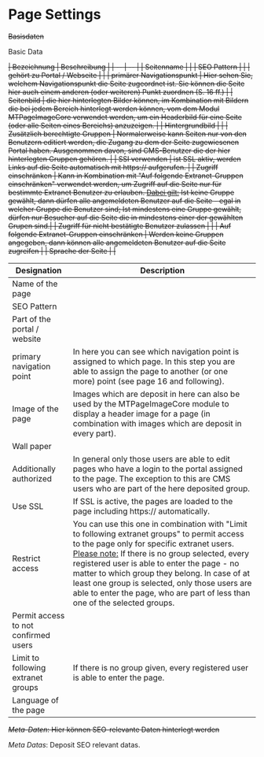 # Page Settings

~~Basisdaten~~

Basic Data

~~| Bezeichnung | Beschreibung |
| -- | -- |
| Seitenname |  |
| SEO Pattern |  |
| gehört zu Portal / Webseite |  |
| primärer Navigationspunkt | Hier sehen Sie, welchem Navigationspunkt die Seite zugeordnet ist. Sie können die Seite hier auch einem anderen (oder weiteren) Punkt zuordnen (S. 16 ff.) |
| Seitenbild | die hier hinterlegten Bilder können, im Kombination mit Bildern die bei jedem Bereich hinterlegt werden können, vom dem Modul MTPageImageCore verwendet werden, um ein Headerbild für eine Seite (oder alle Seiten eines Bereichs) anzuzeigen. |
| Hintergrundbild |  |
| Zusätzlich berechtigte Gruppen | Normalerweise kann Seiten nur von den Benutzern editiert werden, die Zugang zu dem der Seite zugewiesenen Portal haben. Ausgenommen davon, sind CMS-Benutzer die der hier hinterlegten Gruppen gehören. |
| SSI verwenden | ist SSL aktiv, werden Links auf die Seite automatisch mit https:// aufgerufen. |
| Zugriff einschränken | Kann in Kombination mit "Auf folgende Extranet-Gruppen einschränken" verwendet werden, um Zugriff auf die Seite nur für bestimmte Extranet Benutzer zu erlauben. <u>Dabei gilt:</u> Ist keine Gruppe gewählt, dann dürfen alle angemeldeten Benutzer auf die Seite - egal in welcher Gruppe die Benutzer sind; Ist mindestens eine Gruppe gewählt, dürfen nur Besucher auf die Seite die in mindestens einer der gewählten Grupen sind.|
| Zugriff für nicht bestätigte Benutzer zulassen |  |
| Auf folgende Extranet-Gruppen einschränken | Werden keine Gruppen angegeben, dann können alle angemeldeten Benutzer auf die Seite zugreifen |
| Sprache der Seite |  |~~

| Designation | Description |
| -- | -- |
| Name of the page |  |
| SEO Pattern |  |
| Part of the portal / website |  |
| primary navigation point | In here you can see which navigation point is assigned to which page. In this step you are able to assign the page to another (or one more) point (see page 16 and following). |
| Image of the page | Images which are deposit in here can also be used by the MTPageImageCore module to display a header image for a page (in combination with images which are deposit in every part).
| Wall paper |  |
| Additionally authorized | In general only those users are able to edit pages who have a login to the portal assigned to the page. The exception to this are CMS users who are part of the here deposited group. |
| Use SSL | If SSL is active, the pages are loaded to the page including https:// automatically. |
| Restrict access | You can use this one in combination with "Limit to following extranet groups" to permit access to the page only for specific extranet users. <u>Please note:</u> If there is no group selected, every registered user is able to enter the page - no matter to which group they belong. In case of at least one group is selected, only those users are able to enter the page, who are part of less than one of the selected groups. |
| Permit access to not confirmed users |  |
| Limit to following extranet groups | If there is no group given, every registered user is able to enter the page. |
| Language of the page |  |


~~*Meta-Daten*: Hier können SEO-relevante Daten hinterlegt werden~~

*Meta Datas*: Deposit SEO relevant datas.